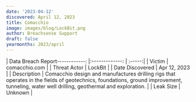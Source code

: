 ```yaml
---
date: '2023-04-12'
discovered: April 12, 2023
title: Comacchio
image: images/blog/LockBit.png
author: Breachsense Support
draft: false
yearmonths: 2023/april
---
```


| Data Breach Report------------:     |:-------------:    | :-----:|
| Victim      | comacchio.com      | 
| Threat Actor      | LockBit      | 
| Date Discovered      | Apr 12, 2023      | 
| Description      | Comacchio design and manufactures drilling rigs that operates in the fields of geotechnics, foundations, ground improvement, tunneling, water well drilling, geothermal and exploration.      | 
| Leak Size      | Unknown      | 

